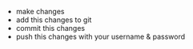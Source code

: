 * make changes
* add this changes to git
* commit this changes 
* push this changes with your username & password
